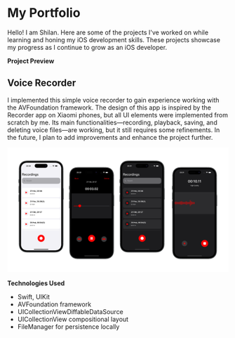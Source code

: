 # My Portfolio

Hello! I am Shilan. Here are some of the projects I've worked on while learning and honing my iOS development skills. These projects showcase my progress as I continue to grow as an iOS developer.

**Project Preview** 

## Voice Recorder
I implemented this simple voice recorder to gain experience working with the AVFoundation framework. The design of this app is inspired by the Recorder app on Xiaomi phones, but all UI elements were implemented from scratch by me. Its main functionalities—recording, playback, saving, and deleting voice files—are working, but it still requires some refinements. In the future, I plan to add improvements and enhance the project further. 



![Project Screenshot 1](images/VoiceRecorderImages.png)  
 

**Technologies Used**  
- Swift, UIKit
- AVFoundation framework
- UICollectionViewDiffableDataSource
- UICollectionView compositional layout
- FileManager for persistence locally

